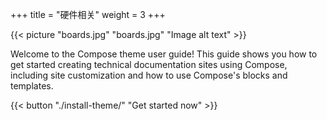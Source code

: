 +++
title = "硬件相关"
weight = 3
+++

{{< picture "boards.jpg" "boards.jpg" "Image alt text" >}}

Welcome to the Compose theme user guide! This guide shows you how to get started creating technical documentation sites using Compose, including site customization and how to use Compose's blocks and templates.

{{< button "./install-theme/" "Get started now" >}}
